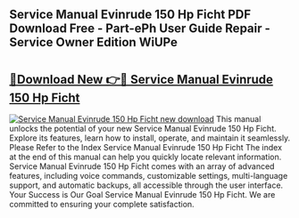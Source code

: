 ## Service Manual Evinrude 150 Hp Ficht PDF Download Free - Part-ePh User Guide Repair - Service Owner Edition WiUPe

# <h2><a href="http://bc60184.oget.top/?id=Service+Manual+Evinrude+150+Hp+Ficht">🔗Download New 👉🔴 Service Manual Evinrude 150 Hp Ficht</a></h2>

[![Service Manual Evinrude 150 Hp Ficht new download](https://i.imgur.com/5g1atiW.png)](http://bc60184.oget.top/?id=Service+Manual+Evinrude+150+Hp+Ficht)
This manual unlocks the potential of your new Service Manual Evinrude 150 Hp Ficht. Explore its features, learn how to install, operate, and maintain it seamlessly. Please Refer to the Index Service Manual Evinrude 150 Hp Ficht The index at the end of this manual can help you quickly locate relevant information. Service Manual Evinrude 150 Hp Ficht comes with an array of advanced features, including voice commands, customizable settings, multi-language support, and automatic backups, all accessible through the user interface. Your Success is Our Goal Service Manual Evinrude 150 Hp Ficht. We are committed to ensuring your complete satisfaction.
